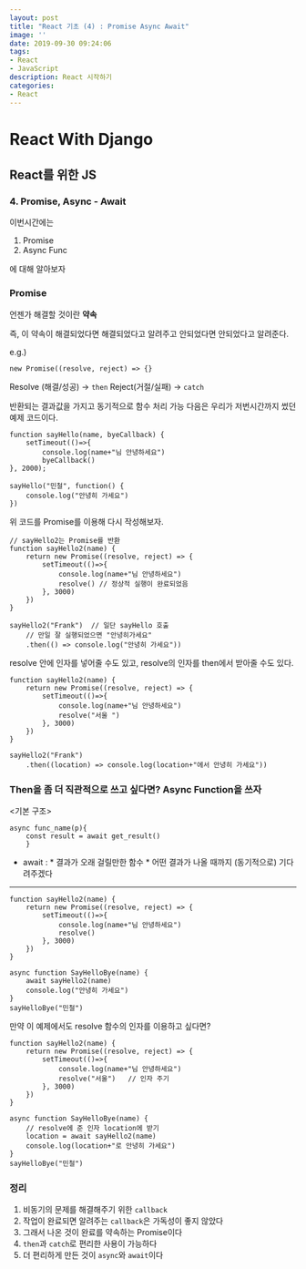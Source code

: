 ```yaml
---
layout: post
title: "React 기초 (4) : Promise Async Await"
image: ''
date: 2019-09-30 09:24:06
tags: 
- React
- JavaScript
description: React 시작하기 
categories:
- React
---
```


# React With Django
## React를 위한 JS
### 4. Promise, Async - Await

이번시간에는 
1. Promise
2. Async Func

에 대해 알아보자

### Promise

언젠가 해결할 것이란 **약속**

즉, 이 약속이 해결되었다면 해결되었다고 알려주고
안되었다면 안되었다고 알려준다.

e.g.)

    new Promise((resolve, reject) => {}

Resolve (해결/성공) -> `then`
Reject(거절/실패) -> `catch`

반환되는 결과값을 가지고 동기적으로 함수 처리 가능
다음은 우리가 저번시간까지 썼던 예제 코드이다.

    function sayHello(name, byeCallback) {
	    setTimeout(()=>{
		    console.log(name+"님 안녕하세요")
		    byeCallback()
    }, 2000);
	
	sayHello("민철", function() {
		console.log("안녕히 가세요")
	})

위 코드를 Promise를 이용해 다시 작성해보자.

	// sayHello2는 Promise를 반환
	function sayHello2(name) {
		return new Promise((resolve, reject) => {
			setTimeout(()=>{
				console.log(name+"님 안녕하세요")
				resolve() // 정상적 실행이 완료되었음
			}, 3000)
		})
	}
	
	sayHello2("Frank")	// 일단 sayHello 호출
		// 만일 잘 실행되었으면 "안녕히가세요"
		.then(() => console.log("안녕히 가세요")) 

resolve 안에 인자를 넣어줄 수도 있고,
resolve의 인자를 then에서 받아줄 수도 있다.

	function sayHello2(name) {
		return new Promise((resolve, reject) => {
			setTimeout(()=>{
				console.log(name+"님 안녕하세요")
				resolve("서울 ") 
			}, 3000)
		})
	}
	
	sayHello2("Frank")
		.then((location) => console.log(location+"에서 안녕히 가세요")) 

### Then을 좀 더 직관적으로 쓰고 싶다면? Async Function을 쓰자

<기본 구조>

    async func_name(p){
    	const result = await get_result() 
    	}

* await : 
		* 결과가 오래 걸릴만한 함수
		* 어떤 결과가 나올 때까지 (동기적으로) 기다려주겠다

---
	
	function sayHello2(name) {
		return new Promise((resolve, reject) => {
			setTimeout(()=>{
				console.log(name+"님 안녕하세요")
				resolve() 
			}, 3000)
		})
	}

    async function SayHelloBye(name) {
	    await sayHello2(name)
	    console.log("안녕히 가세요")
	}
	sayHelloBye("민철")
    
    
   만약 이 예제에서도 resolve 함수의 인자를 이용하고 싶다면?

	function sayHello2(name) {
		return new Promise((resolve, reject) => {
			setTimeout(()=>{
				console.log(name+"님 안녕하세요")
				resolve("서울")	// 인자 주기 
			}, 3000)
		})
	}

    async function SayHelloBye(name) {
	    // resolve에 준 인자 location에 받기
	    location = await sayHello2(name) 
	    console.log(location+"로 안녕히 가세요")
	}
	sayHelloBye("민철")


### 정리 
1. 비동기의 문제를 해결해주기 위한 `callback`
2. 작업이 완료되면 알려주는 `callback`은 가독성이 좋지 않았다
3. 그래서 나온 것이 완료를 약속하는 Promise이다
4. `then`과 `catch`로 편리한 사용이 가능하다
5. 더 편리하게 만든 것이 `async`와 `await`이다
